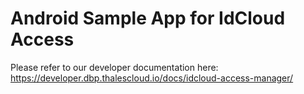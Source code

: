 # Android Sample App for IdCloud Access

Please refer to our developer documentation here: https://developer.dbp.thalescloud.io/docs/idcloud-access-manager/
